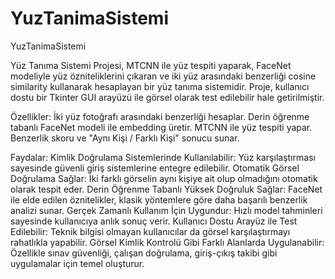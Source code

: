 # YuzTanimaSistemi
 YuzTanimaSistemi

 Yüz Tanıma Sistemi Projesi, MTCNN ile yüz tespiti yaparak, FaceNet modeliyle yüz özniteliklerini çıkaran ve iki yüz arasındaki benzerliği cosine similarity kullanarak hesaplayan bir yüz tanıma sistemidir. Proje, kullanıcı dostu bir Tkinter GUI arayüzü ile görsel olarak test edilebilir hale getirilmiştir.

 Özellikler:
 İki yüz fotoğrafı arasındaki benzerliği hesaplar.
 Derin öğrenme tabanlı FaceNet modeli ile embedding üretir.
 MTCNN ile yüz tespiti yapar.
 Benzerlik skoru ve "Aynı Kişi / Farklı Kişi" sonucu sunar.

 Faydalar:
 Kimlik Doğrulama Sistemlerinde Kullanılabilir: Yüz karşılaştırması sayesinde güvenli giriş sistemlerine entegre edilebilir.
 Otomatik Görsel Doğrulama Sağlar: İki farklı görselin aynı kişiye ait olup olmadığını otomatik olarak tespit eder.
 Derin Öğrenme Tabanlı Yüksek Doğruluk Sağlar: FaceNet ile elde edilen öznitelikler, klasik yöntemlere göre daha başarılı benzerlik analizi sunar.
 Gerçek Zamanlı Kullanım İçin Uygundur: Hızlı model tahminleri sayesinde kullanıcıya anlık sonuç verir.
 Kullanıcı Dostu Arayüz ile Test Edilebilir: Teknik bilgisi olmayan kullanıcılar da görsel karşılaştırmayı rahatlıkla yapabilir.
 Görsel Kimlik Kontrolü Gibi Farklı Alanlarda Uygulanabilir: Özellikle sınav güvenliği, çalışan doğrulama, giriş-çıkış takibi gibi uygulamalar için temel oluşturur.

